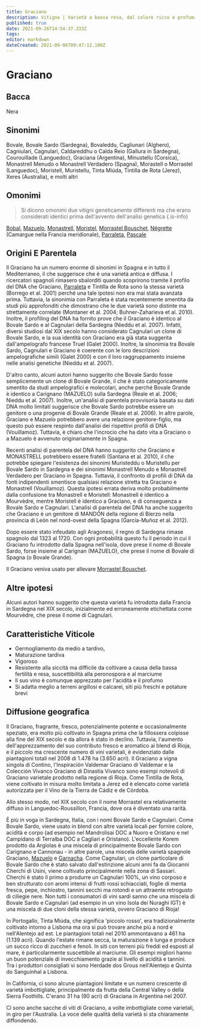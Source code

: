 ```yaml
---
title: Graciano
description: Vitigno | Varietà a bassa resa, dal colore ricco e profumato, che mantiene l'acidità e sta riguadagnando il favore a Rioja
published: true
date: 2021-09-26T14:54:37.333Z
tags: 
editor: markdown
dateCreated: 2021-09-06T09:47:12.180Z
---
```


# Graciano

## Bacca
Nera

## Sinonimi

Bovale, Bovale Sardo (Sardegna), Bovaleddu, Cagliunari (Alghero), Cagniulari, Cagnulari, Caldareddhu o Calda Reio (Gallura in Sardegna), Courouillade (Languedoc), Graciana (Argentina), Minustellu (Corsica), Monastrell Menudo o Monastrell Verdadero (Spagna), Morastell o Morrastel (Languedoc), Moristell, Muristellu, Tinta Miúda, Tintilla de Rota (Jerez), Xeres (Australia), e molti altri

## Omonimi
> Si dicono omonimi due vitigni geneticamente differenti ma che erano considerati identici prima dell'avvento dell'analisi genetica
{.is-info}

[Bobal](/vitigni/bobal), [Mazuelo](/vitigni/Spagna/mazuelo), [Monastrell](/vitigni/Spagna/monastrell), [Moristel](/vitigni/moristel), [Morrastel Bouschet](/vitigni/morrastel-bouschet), [Négrette](/vitigni/negrette) (Camargue nella Francia meridionale), [Parraleta](/vitigni/parraleta), [Pascale](/vitigni/pascale)

## Origini E Parentela

Il Graciano ha un numero enorme di sinonimi in Spagna e in tutto il Mediterraneo, il che suggerisce che è una varietà antica e diffusa. I ricercatori spagnoli rimasero sbalorditi quando scoprirono tramite il profilo del DNA che Graciano, [Parraleta](/vitigni/parraleta) e Tintilla de Rota sono la stessa varietà (Borrego et al. 2001) perché una tale ipotesi non era mai stata avanzata prima. Tuttavia, la sinonimia con Parraleta è stata recentemente smentita da studi più approfonditi che dimostrano che le due varietà sono distinte ma strettamente correlate (Montaner et al. 2004; Buhner-Zaharieva et al. 2010). Inoltre, il profiling del DNA ha fornito prove che il Graciano è identico al Bovale Sardo e al Cagnulari della Sardegna (Nieddu et al. 2007). Infatti, diversi studiosi dal XIX secolo hanno considerato Cagnulari un clone di Bovale Sardo, e la sua identità con Graciano era già stata suggerita dall'ampelografo francese Truel (Galet 2000). Inoltre, la sinonimia tra Bovale Sardo, Cagnulari e Graciano è coerente con le loro descrizioni ampelografiche simili (Galet 2000) e con il loro raggruppamento insieme nelle analisi genetiche (Nieddu et al. 2007).

D'altro canto, alcuni autori hanno suggerito che Bovale Sardo fosse semplicemente un clone di Bovale Grande, il che è stato categoricamente smentito da studi ampelografici e molecolari, anche perché Bovale Grande è identico a Carignano (MAZUELO) sulla Sardegna (Reale et al. 2006; Nieddu et al. 2007). Inoltre, un'analisi di parentela provvisoria basata su dati DNA molto limitati suggerisce che Bovale Sardo potrebbe essere un genitore o una progenie di Bovale Grande (Reale et al. 2006). In altre parole, Graciano e Mazuelo potrebbero avere una relazione genitore-figlio, ma questo può essere respinto dall'analisi dei rispettivi profili di DNA (Vouillamoz). Tuttavia, è chiaro che l'incrocio che ha dato vita a Graciano o a Mazuelo è avvenuto originariamente in Spagna.

Recenti analisi di parentela del DNA hanno suggerito che Graciano e MONASTRELL potrebbero essere fratelli (Santana et al. 2010), il che potrebbe spiegare l'esistenza dei sinonimi Muristeddu o Muristellu per Bovale Sardo in Sardegna e dei sinonimi Monastrell Menudo e Monastrell Verdadero per Graciano in Spagna. Tuttavia, il confronto di profili di DNA da fonti indipendenti smentisce qualsiasi relazione stretta tra Graciano e Monastrell (Vouillamoz). Questa ipotesi errata deriva molto probabilmente dalla confusione tra Monastrell e Moristell: Monastrell è identico a Mourvèdre, mentre Moristell è identico a Graciano, e di conseguenza a Bovale Sardo e Cagnulari. L'analisi di parentela del DNA ha anche suggerito che Graciano è un genitore di MANDÓN della regione di Bierzo nella provincia di León nel nord-ovest della Spagna (García-Muñoz et al. 2012).

Dopo essere stato infeudato agli Aragonesi, il regno di Sardegna rimase spagnolo dal 1323 al 1720. Con ogni probabilità questo fu il periodo in cui il Graciano fu introdotto dalla Spagna nell'isola, dove prese il nome di Bovale Sardo, forse insieme al Carignan (MAZUELO), che prese il nome di Bovale di Spagna (o Bovale Grande).

Il Graciano veniva usato per allevare [Morrastel Bouschet](/vitigni/morrastel-bouschet).

## Altre ipotesi

Alcuni autori hanno suggerito che questa varietà fu introdotta dalla Francia in Sardegna nel XIX secolo, inizialmente ed erroneamente etichettata come Mourvèdre, che prese il nome di Cagnulari.

## Caratteristiche Viticole

- Germogliamento da medio a tardivo, 
- Maturazione tardiva
- Vigoroso
- Resistente alla siccità ma difficile da coltivare a causa della bassa fertilità e resa, suscettibilità alla peronospora e al marciume
- Il suo vino è comunque apprezzato per l'acidità e il profumo
- Si adatta meglio a terreni argillosi e calcarei, siti più freschi e potature brevi

## Diffusione geografica

Il Graciano, fragrante, fresco, potenzialmente potente e occasionalmente speziato, era molto più coltivato in Spagna prima che la fillossera colpisse alla fine del XIX secolo e da allora è stato in declino. Tuttavia, l'aumento dell'apprezzamento del suo contributo fresco e aromatico ai blend di Rioja, e il piccolo ma crescente numero di vini varietali, è evidenziato dalle piantagioni totali nel 2008 di 1.478 ha (3.650 acri). Il Graciano a vigna singola di Contino, l'Inspiración Valdemar Graciano di Valdemar e la Colección Vivanco Graciano di Dinastia Vivanco sono esempi notevoli di Graciano varietale prodotto nella regione di Rioja. Come Tintilla de Rota, viene coltivato in misura molto limitata a Jerez ed è elencato come varietà autorizzata per il Vino de la Tierra de Cádiz e de Córdoba.

Allo stesso modo, nel XIX secolo con il nome Morrastel era relativamente diffuso in Languedoc-Roussillon, Francia, dove ora è diventato una rarità.

È più in voga in Sardegna, Italia, con i nomi Bovale Sardo e Cagnulari. Come Bovale Sardo, viene usato in blend con altre varietà locali per fornire colore, acidità e corpo (ad esempio nel Mandrolisai DOC a Nuoro e Oristano e nel Campidano di Terralba DOC a Cagliari e Oristano). L'eccellente Korem prodotto da Argiolas è una miscela di principalmente Bovale Sardo con Carignano e Cannonau - in altre parole, una miscela delle varietà spagnole Graciano, [Mazuelo](/vitigni/Spagna/graciano) e [Garnacha](/vitigni/Spagna/garnacha). Come Cagnulari, un clone particolare di Bovale Sardo che è stato salvato dall'estinzione alcuni anni fa da Giocanni Cherchi di Usini, viene coltivato principalmente nella zona di Sassari. Cherchi è stato il primo a produrre un Cagnulari 100%, un vino corposo e ben strutturato con aromi intensi di frutti rossi schiacciati, foglie di menta fresca, pepe, inchiostro, tannini secchi ma rotondi e un attraente retrogusto di ciliegie nere. Non tutti i consumatori di vini sardi sanno che una miscela di Bovale Sardo e Cagnulari (ad esempio in un vino Isola dei Nuraghi IGT) è una miscela di due cloni della stessa varietà, ovvero Graciano di Rioja!

In Portogallo, Tinta Miúda, che significa 'piccolo rosso', era tradizionalmente coltivato intorno a Lisbona ma ora si può trovare anche più a nord e nell'Alentejo ad est. Le piantagioni totali nel 2010 ammontavano a 461 ha (1.139 acri). Quando l'estate rimane secca, la maturazione è lunga e produce un succo ricco di zuccheri e fenoli. In siti con terreni più freddi ed esposti al mare, è particolarmente suscettibile al marciume. Gli esempi migliori hanno un buon potenziale di invecchiamento grazie al livello di acidità e tannini. Tra i produttori consigliati vi sono Herdade dos Grous nell'Alentejo e Quinta do Sanguinhal a Lisbona.

In California, ci sono alcune piantagioni limitate e un numero crescente di varietà imbottigliate, principalmente da frutta della Central Valley o della Sierra Foothills. C'erano 31 ha (90 acri) di Graciana in Argentina nel 2007.

Ci sono anche sacche di viti di Graciano, a volte imbottigliate come varietali, in giro per l'Australia. La voce delle qualità della varietà si sta chiaramente diffondendo.